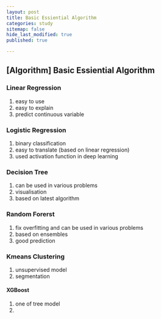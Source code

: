```yaml
---
layout: post
title: Basic Essiential Algorithm
categories: study
sitemap: false
hide_last_modified: true
published: true

---
```


## [Algorithm] Basic Essiential Algorithm

### Linear Regression
1. easy to use
2. easy to explain
3. predict continuous variable

### Logistic Regression
1. binary classification
2. easy to translate (based on linear regression)
3. used activation function in deep learning 

### Decision Tree
1. can be used in various problems
2. visualisation
3. based on latest algorithm 

### Random Forerst
1. fix overfitting and can be used in various problems
2. based on ensembles
3. good prediction

### Kmeans Clustering
1. unsupervised model
2. segmentation

#### XGBoost
1. one of tree model
2. 
